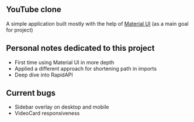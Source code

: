 ## YouTube clone

A simple application built mostly with the help of [Material UI](https://mui.com/) (as a main goal for project)

## Personal notes dedicated to this project

-   First time using Material UI in more depth
-   Applied a different approach for shortening path in imports
-   Deep dive into RapidAPI

## Current bugs

-   Sidebar overlay on desktop and mobile
-   VideoCard responsiveness
